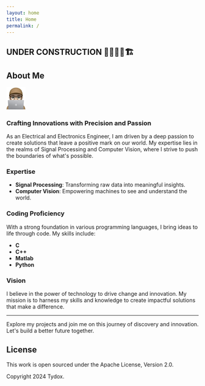 ```yaml
---
layout: home
title: Home
permalink: /
---
```


## UNDER CONSTRUCTION 🚧👷🏻‍♂️🏗️


## About Me
<img src="/assets/web-selfie.png" alt="drawing" width="50"/>


### Crafting Innovations with Precision and Passion

As an Electrical and Electronics Engineer, I am driven by a deep passion to create solutions that leave a positive mark on our world. My expertise lies in the realms of Signal Processing and Computer Vision, where I strive to push the boundaries of what's possible.

### Expertise

- **Signal Processing**: Transforming raw data into meaningful insights.
- **Computer Vision**: Empowering machines to see and understand the world.

### Coding Proficiency

With a strong foundation in various programming languages, I bring ideas to life through code. My skills include:

- **C**
- **C++**
- **Matlab**
- **Python**

### Vision

I believe in the power of technology to drive change and innovation. My mission is to harness my skills and knowledge to create impactful solutions that make a difference.

---

Explore my projects and join me on this journey of discovery and innovation. Let's build a better future together.









## License

This work is open sourced under the Apache License, Version 2.0.

Copyright 2024 Tydox.
